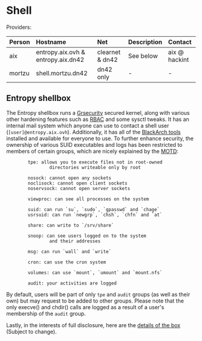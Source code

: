 # Shell

Providers:

| Person        | Hostname                             | Net              | Description | Contact       |
|:------------- |:------------------------------------ |:---------------- |:----------- |:------------- |
| aix           | entropy.aix.ovh & entropy.aix.dn42   | clearnet & dn42  | See below   | aix @ hackint |
| mortzu        | shell.mortzu.dn42                    | dn42 only        | -           | -             |

## Entropy shellbox
The Entropy shellbox runs a [Grsecurity](https://grsecurity.net/) secured kernel, along with various other hardening features such as [RBAC](https://en.wikipedia.org/wiki/Role-based_access_control) and some sysctl tweaks. It has an internal mail system which anyone can use to contact a shell user (`[user]@entropy.aix.ovh`). Additionally, it has all of the [BlackArch tools](http://www.blackarch.org/tools.html) installed and available for everyone to use.
To further enhance security, the ownership of various SUID executables and logs has been restricted to members of certain groups, which are nicely explained by the [MOTD](https://entropy.aix.ovh/shell/motd):
```
        tpe: allows you to execute files not in root-owned
                directories writeable only by root

        nosock: cannot open any sockets
        noclisock: cannot open client sockets
        noservsock: cannot open server sockets

        viewproc: can see all processes on the system

        suid: can run `su`, `sudo`, `gpasswd` and `chage`
        usrsuid: can run `newgrp`, `chsh`, `chfn` and `at`

        share: can write to `/srv/share`

        snoop: can see users logged on to the system
                and their addresses

        msg: can run `wall` and `write`

        cron: can use the cron system

        volumes: can use `mount`, `umount` and `mount.nfs`

        audit: your activities are logged
```

By default, users will be part of only `tpe` and `audit` groups (as well as their own) but may request to be added to other groups. Please note that the only execve() and chdir() calls are logged as a result of a user's membership of the `audit` group.

Lastly, in the interests of full disclosure, here are the [details of the box](http://pastie.org/pastes/10889893/text) (Subject to change).